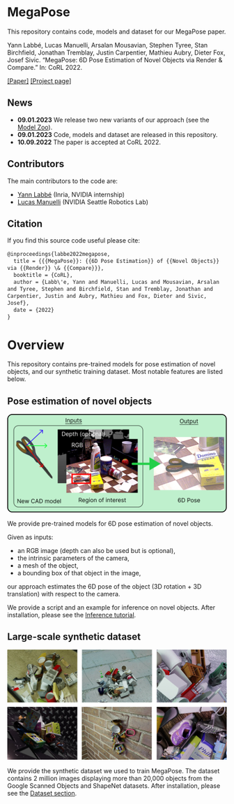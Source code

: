 # MegaPose
This repository contains code, models and dataset for our MegaPose paper. 

Yann Labbé, Lucas Manuelli, Arsalan Mousavian, Stephen Tyree, Stan Birchfield, Jonathan Tremblay, Justin Carpentier, Mathieu Aubry, Dieter Fox, Josef Sivic. “MegaPose: 6D Pose Estimation of Novel Objects via Render & Compare.” In: CoRL 2022.

[[Paper]](https://arxiv.org/abs/2212.06870) [[Project page]](https://megapose6d.github.io/)

## News
- **09.01.2023** We release two new variants of our approach (see the [Model Zoo](#model-zoo)).
- **09.01.2023** Code, models and dataset are released in this repository.
- **10.09.2022** The paper is accepted at CoRL 2022.

## Contributors
The main contributors to the code are:
- [Yann Labbé](https://ylabbe.github.io/) (Inria, NVIDIA internship)
- [Lucas Manuelli](https://lucasmanuelli.com) (NVIDIA Seattle Robotics Lab)

## Citation
If you find this source code useful please cite:

```
@inproceedings{labbe2022megapose,
  title = {{{MegaPose}}: {{6D Pose Estimation}} of {{Novel Objects}} via {{Render}} \& {{Compare}}},
  booktitle = {CoRL},
  author = {Labb\'e, Yann and Manuelli, Lucas and Mousavian, Arsalan and Tyree, Stephen and Birchfield, Stan and Tremblay, Jonathan and Carpentier, Justin and Aubry, Mathieu and Fox, Dieter and Sivic, Josef},
  date = {2022}
}
```

# Overview
This repository contains pre-trained models for pose estimation of novel objects, and our synthetic training dataset. Most notable features are listed below.

## Pose estimation of novel objects
<img src="../../../happypose/pose_estimators/megapose/images/pose-estimation.png" width="800">

We provide pre-trained models for 6D pose estimation of novel objects. 

Given as inputs: 
- an RGB image (depth can also be used but is optional),
- the intrinsic parameters of the camera,
- a mesh of the object,
- a bounding box of that object in the image,

our approach estimates the 6D pose of the object (3D rotation + 3D translation) with respect to the camera. 

We provide a script and an example for inference on novel objects. After installation, please see the [Inference tutorial](#inference-tutorial).

## Large-scale synthetic dataset
<img src="../../../happypose/pose_estimators/megapose/images/dataset.jpg" width="800">

We provide the synthetic dataset we used to train MegaPose. The dataset contains 2 million images displaying more than 20,000 objects from the Google Scanned Objects and ShapeNet datasets. After installation, please see the [Dataset section](#dataset).